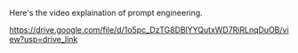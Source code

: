 Here's the video explaination of prompt engineering.

https://drive.google.com/file/d/1o5pc_DzTG8DBlYYQutxWD7RiRLnqDuOB/view?usp=drive_link
